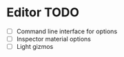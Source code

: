 # Editor TODO

- [ ] Command line interface for options
- [ ] Inspector material options
- [ ] Light gizmos